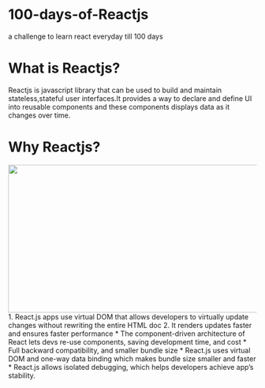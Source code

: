 # 100-days-of-Reactjs
a challenge to learn react everyday till 100 days 
# What is Reactjs?
Reactjs is javascript library that can be used to build and maintain stateless,stateful user interfaces.It provides a way to declare and define UI into reusable components and these components displays data as it changes over time.

# Why Reactjs?
<img align='center' src="https://res.cloudinary.com/ankita1297/image/upload/v1608317966/why-6_fivqj9.jpg" width="630" height="300">
1. React.js apps use virtual DOM that allows developers to virtually update changes without rewriting the entire HTML doc
2. It renders updates faster and ensures faster performance
* The component-driven architecture of React lets devs re-use components, saving development time, and cost
* Full backward compatibility, and smaller bundle size
* React.js uses virtual DOM and one-way data binding  which makes bundle size smaller and faster
* React.js allows isolated debugging, which helps developers achieve app’s stability. 
